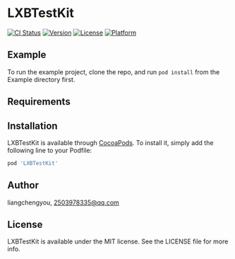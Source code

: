 # LXBTestKit

[![CI Status](https://img.shields.io/travis/liangchengyou/LXBTestKit.svg?style=flat)](https://travis-ci.org/liangchengyou/LXBTestKit)
[![Version](https://img.shields.io/cocoapods/v/LXBTestKit.svg?style=flat)](https://cocoapods.org/pods/LXBTestKit)
[![License](https://img.shields.io/cocoapods/l/LXBTestKit.svg?style=flat)](https://cocoapods.org/pods/LXBTestKit)
[![Platform](https://img.shields.io/cocoapods/p/LXBTestKit.svg?style=flat)](https://cocoapods.org/pods/LXBTestKit)

## Example

To run the example project, clone the repo, and run `pod install` from the Example directory first.

## Requirements

## Installation

LXBTestKit is available through [CocoaPods](https://cocoapods.org). To install
it, simply add the following line to your Podfile:

```ruby
pod 'LXBTestKit'
```

## Author

liangchengyou, 2503978335@qq.com

## License

LXBTestKit is available under the MIT license. See the LICENSE file for more info.
